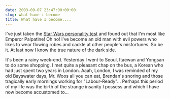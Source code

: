 ```yaml
---
date: 2003-09-07 23:47:00+00:00
slug: what-have-i-become
title: What have I become....
---
```


I've just taken the [Star Wars personality test](http://www.matthewbarr.co.uk/personality/) and found out that I'm most like Emperor Palpatine! Oh no! I've become an old man with evil powers who likes to wear flowing robes and cackle at other people's misfortunes. So be it. At last now I know the true nature of the dark side.

It's been a rainy week-end. Yesterday I went to Seoul, Itaewan and Yongsan to do some shopping. I met quite a pleasant chap on the bus, a Korean who had just spent two years in London. Aaah, London, I was reminded of my old Bayswater days, Mr. Woos all you can eat, Brendan's snoring and those tragically early mornings working for "Labour-Ready"... Perhaps this period of my life was the birth of the strange insanity I possess and which I have now become accustomed to...
